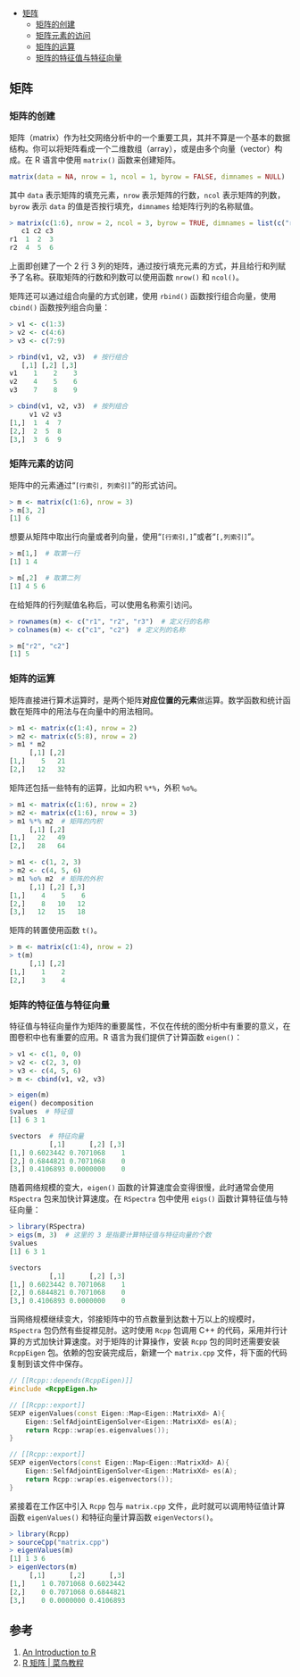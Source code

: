 <link href="https://cdn.bootcss.com/font-awesome/4.7.0/css/font-awesome.min.css" rel="stylesheet">

* [矩阵]()
  * [矩阵的创建]()
  * [矩阵元素的访问]()
  * [矩阵的运算]()
  * [矩阵的特征值与特征向量]()

## 矩阵

### 矩阵的创建

矩阵（matrix）作为社交网络分析中的一个重要工具，其并不算是一个基本的数据结构。你可以将矩阵看成一个二维数组（array），或是由多个向量（vector）构成。在 R 语言中使用 `matrix()` 函数来创建矩阵。
```R
matrix(data = NA, nrow = 1, ncol = 1, byrow = FALSE, dimnames = NULL)
```
其中 `data` 表示矩阵的填充元素，`nrow` 表示矩阵的行数，`ncol` 表示矩阵的列数，`byrow` 表示 `data` 的值是否按行填充，`dimnames` 给矩阵行列的名称赋值。

```R
> matrix(c(1:6), nrow = 2, ncol = 3, byrow = TRUE, dimnames = list(c("r1", "r2"), c("c1", "c2", "c3")))
   c1 c2 c3
r1  1  2  3
r2  4  5  6
```
上面即创建了一个 2 行 3 列的矩阵，通过按行填充元素的方式，并且给行和列赋予了名称。获取矩阵的行数和列数可以使用函数 `nrow()` 和 `ncol()`。

矩阵还可以通过组合向量的方式创建，使用 `rbind()` 函数按行组合向量，使用 `cbind()` 函数按列组合向量：
```R
> v1 <- c(1:3)
> v2 <- c(4:6)
> v3 <- c(7:9)

> rbind(v1, v2, v3)  # 按行组合
   [,1] [,2] [,3]
v1    1    2    3
v2    4    5    6
v3    7    8    9

> cbind(v1, v2, v3)  # 按列组合
     v1 v2 v3
[1,]  1  4  7
[2,]  2  5  8
[3,]  3  6  9
```

### 矩阵元素的访问

矩阵中的元素通过“`[行索引, 列索引]`”的形式访问。
```R
> m <- matrix(c(1:6), nrow = 3)
> m[3, 2]
[1] 6
```

想要从矩阵中取出行向量或者列向量，使用“`[行索引,]`”或者“`[,列索引]`”。
```R
> m[1,]  # 取第一行
[1] 1 4

> m[,2]  # 取第二列
[1] 4 5 6
```

在给矩阵的行列赋值名称后，可以使用名称索引访问。
```R
> rownames(m) <- c("r1", "r2", "r3")  # 定义行的名称
> colnames(m) <- c("c1", "c2")  # 定义列的名称

> m["r2", "c2"]
[1] 5
```

### 矩阵的运算

矩阵直接进行算术运算时，是两个矩阵**对应位置的元素**做运算。数学函数和统计函数在矩阵中的用法与在向量中的用法相同。
```R
> m1 <- matrix(c(1:4), nrow = 2)
> m2 <- matrix(c(5:8), nrow = 2)
> m1 * m2
     [,1] [,2]
[1,]    5   21
[2,]   12   32
```

矩阵还包括一些特有的运算，比如内积 `%*%`，外积 `%o%`。
```R
> m1 <- matrix(c(1:6), nrow = 2)
> m2 <- matrix(c(1:6), nrow = 3)
> m1 %*% m2  # 矩阵的内积
     [,1] [,2]
[1,]   22   49
[2,]   28   64

> m1 <- c(1, 2, 3)
> m2 <- c(4, 5, 6)
> m1 %o% m2  # 矩阵的外积
     [,1] [,2] [,3]
[1,]    4    5    6
[2,]    8   10   12
[3,]   12   15   18
```

矩阵的转置使用函数 `t()`。
```R
> m <- matrix(c(1:4), nrow = 2)
> t(m)
     [,1] [,2]
[1,]    1    2
[2,]    3    4
```

### 矩阵的特征值与特征向量

特征值与特征向量作为矩阵的重要属性，不仅在传统的图分析中有重要的意义，在图卷积中也有重要的应用。R 语言为我们提供了计算函数 `eigen()`：
```R
> v1 <- c(1, 0, 0)
> v2 <- c(2, 3, 0)
> v3 <- c(4, 5, 6)
> m <- cbind(v1, v2, v3)

> eigen(m)              
eigen() decomposition
$values  # 特征值
[1] 6 3 1

$vectors  # 特征向量
          [,1]      [,2] [,3]
[1,] 0.6023442 0.7071068    1
[2,] 0.6844821 0.7071068    0
[3,] 0.4106893 0.0000000    0
```

随着网络规模的变大，`eigen()` 函数的计算速度会变得很慢，此时通常会使用 `RSpectra` 包来加快计算速度。在 `RSpectra` 包中使用 `eigs()` 函数计算特征值与特征向量：
```R
> library(RSpectra)
> eigs(m, 3)  # 这里的 3 是指要计算特征值与特征向量的个数
$values
[1] 6 3 1

$vectors
          [,1]      [,2] [,3]
[1,] 0.6023442 0.7071068    1
[2,] 0.6844821 0.7071068    0
[3,] 0.4106893 0.0000000    0
```

当网络规模继续变大，邻接矩阵中的节点数量到达数十万以上的规模时，`RSpectra` 包仍然有些捉襟见肘。这时使用 `Rcpp` 包调用 C++ 的代码，采用并行计算的方式加快计算速度。对于矩阵的计算操作，安装 `Rcpp` 包的同时还需要安装 `RcppEigen` 包。依赖的包安装完成后，新建一个 `matrix.cpp` 文件，将下面的代码复制到该文件中保存。
```cpp
// [[Rcpp::depends(RcppEigen)]]
#include <RcppEigen.h>

// [[Rcpp::export]]
SEXP eigenValues(const Eigen::Map<Eigen::MatrixXd> A){
    Eigen::SelfAdjointEigenSolver<Eigen::MatrixXd> es(A);
    return Rcpp::wrap(es.eigenvalues());
}

// [[Rcpp::export]]
SEXP eigenVectors(const Eigen::Map<Eigen::MatrixXd> A){
    Eigen::SelfAdjointEigenSolver<Eigen::MatrixXd> es(A);
    return Rcpp::wrap(es.eigenvectors());
}
```

紧接着在工作区中引入 `Rcpp` 包与 `matrix.cpp` 文件，此时就可以调用特征值计算函数 `eigenValues()` 和特征向量计算函数 `eigenVectors()`。

```R
> library(Rcpp)
> sourceCpp("matrix.cpp")
> eigenValues(m)
[1] 1 3 6
> eigenVectors(m)  
     [,1]      [,2]      [,3]
[1,]    1 0.7071068 0.6023442
[2,]    0 0.7071068 0.6844821
[3,]    0 0.0000000 0.4106893
```

## 参考

1. <a id="1" target="_blank" href="https://cran.r-project.org/doc/manuals/r-release/R-intro.html">An Introduction to R</a>
2. <a id="2" target="_blank" href="https://www.runoob.com/r/r-matrix.html">R 矩阵 | 菜鸟教程</a>